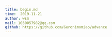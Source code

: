 ```yaml
---
title: begin.md
time:  2019-11-21
author: wsm
mail: 1030057982@qq.com
github: https://github.com/Geronimomiao/advance
---
```



